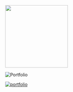 <div alighn='center'>
<img src="https://media.giphy.com/media/Qo2dupDib32rkTY4hX/giphy.gif" width="200"/>
</div>

![Portfolio](https://user-images.githubusercontent.com/91826635/211095023-7b970b1f-ce23-46c7-bc20-0d070c4fdb0e.png)

<im/>
<a href='https://bogdan-mykhailov.github.io/myPortfolio/' rel='nofollow'>
<img src="https://img.shields.io/badge/Portfolio-FFB387?style=for-the-badge&logo=Portfolio&logoColor=black" alt="portfolio">
</a>
